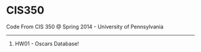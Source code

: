 CIS350
======

Code From CIS 350 @ Spring 2014 - University of Pennsylvania

----------------------------------------

1. HW01 - Oscars Database! 
